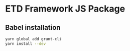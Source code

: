 # ETD Framework JS Package

## Babel installation

```bash
yarn global add grunt-cli
yarn install --dev
```
